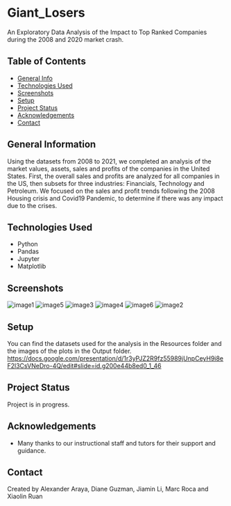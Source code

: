 # Giant_Losers
An Exploratory Data Analysis of the Impact to Top Ranked Companies during the 2008 and 2020 market crash. 

## Table of Contents
* [General Info](#general-information)
* [Technologies Used](#technologies-used)
* [Screenshots](#screenshots)
* [Setup](#setup)
* [Project Status](#project-status)
* [Acknowledgements](#acknowledgements)
* [Contact](#contact)


## General Information
Using the datasets from 2008 to 2021, we completed an analysis of the market values, assets, sales and profits of the companies in the United States.  First, the overall sales and profits are analyzed for all companies in the US, then subsets for three industries: Financials, Technology and Petroleum.  We focused on the sales and profit trends following the 2008 Housing crisis and Covid19 Pandemic, to
determine if there was any impact due to the crises.


## Technologies Used
- Python
- Pandas
- Jupyter
- Matplotlib


## Screenshots
![image1](https://user-images.githubusercontent.com/117790100/215341236-d0a0d0ba-1689-4ec9-b239-cca6793ed6ea.png)
![image5](https://user-images.githubusercontent.com/117790100/215341284-7ff7d85a-eb7d-4c2c-b9cf-d4532a8bfb3d.png)
![image3](https://user-images.githubusercontent.com/117790100/215341323-291a9414-245e-4785-954d-1835e8c067b8.png)
![image4](https://user-images.githubusercontent.com/117790100/215341542-91f9e426-5b7e-4eb3-b3ab-a8c6a5c8221e.png)
![image6](https://user-images.githubusercontent.com/117790100/215341562-4e990994-9fcb-433b-ac7e-26e35372e77b.png)
![image2](https://user-images.githubusercontent.com/117790100/215341898-b58d4c29-b455-4233-b9a0-114175dfd94b.png)


## Setup
You can find the datasets used for the analysis in the Resources folder and the images of the plots in the Output folder.
https://docs.google.com/presentation/d/1r3yPJZ2R9fz55989jUnpCeyH9i8eF2l3CsVNeDro-4Q/edit#slide=id.g200e44b8ed0_1_46


## Project Status
Project is in progress.


## Acknowledgements
- Many thanks to our instructional staff and tutors for their support and guidance.


## Contact
Created by Alexander Araya, Diane Guzman, Jiamin Li, Marc Roca and Xiaolin Ruan
